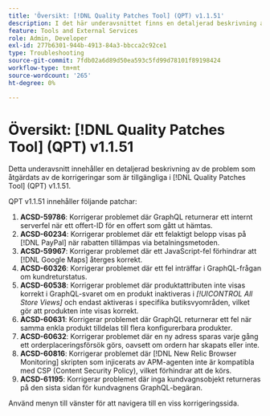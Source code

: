 ```yaml
---
title: 'Översikt: [!DNL Quality Patches Tool] (QPT) v1.1.51'
description: I det här underavsnittet finns en detaljerad beskrivning av de problem som åtgärdats av de korrigeringar som finns i  [!DNL Quality Patches Tool] (QPT) v1.1.51.
feature: Tools and External Services
role: Admin, Developer
exl-id: 277b6301-944b-4913-84a3-bbcca2c92ce1
type: Troubleshooting
source-git-commit: 7fdb02a6d89d50ea593c5fd99d78101f89198424
workflow-type: tm+mt
source-wordcount: '265'
ht-degree: 0%

---
```


# Översikt: [!DNL Quality Patches Tool] (QPT) v1.1.51

Detta underavsnitt innehåller en detaljerad beskrivning av de problem som åtgärdats av de korrigeringar som är tillgängliga i [!DNL Quality Patches Tool] (QPT) v1.1.51.

QPT v1.1.51 innehåller följande patchar:

1. **ACSD-59786**: Korrigerar problemet där GraphQL returnerar ett internt serverfel när ett offert-ID för en offert som gått ut hämtas.
1. **ACSD-60234**: Korrigerar problemet där ett felaktigt belopp visas på [!DNL PayPal] när rabatten tillämpas via betalningsmetoden.
1. **ACSD-59967**: Korrigerar problemet där ett JavaScript-fel förhindrar att [!DNL Google Maps] återges korrekt.
1. **ACSD-60326**: Korrigerar problemet där ett fel inträffar i GraphQL-frågan om kundreturstatus.
1. **ACSD-60538**: Korrigerar problemet där produktattributen inte visas korrekt i GraphQL-svaret om en produkt inaktiveras i *[!UICONTROL All Store Views]* och endast aktiveras i specifika butiksvyområden, vilket gör att produkten inte visas korrekt.
1. **ACSD-60631**: Korrigerar problemet där GraphQL returnerar ett fel när samma enkla produkt tilldelas till flera konfigurerbara produkter.
1. **ACSD-60632**: Korrigerar problemet där en ny adress sparas varje gång ett orderplaceringsförsök görs, oavsett om ordern har skapats eller inte.
1. **ACSD-60816**: Korrigerar problemet där [!DNL New Relic Browser Monitoring] skripten som injicerats av APM-agenten inte är kompatibla med CSP (Content Security Policy), vilket förhindrar att de körs.
1. **ACSD-61195**: Korrigerar problemet där inga kundvagnsobjekt returneras på den sista sidan för kundvagnens GraphQL-begäran.

Använd menyn till vänster för att navigera till en viss korrigeringssida.
